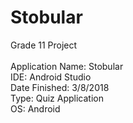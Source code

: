 # Stobular
Grade 11 Project <br /> <br />
Application Name: Stobular <br />
IDE: Android Studio <br />
Date Finished: 3/8/2018 <br />
Type: Quiz Application <br />
OS: Android <br />

